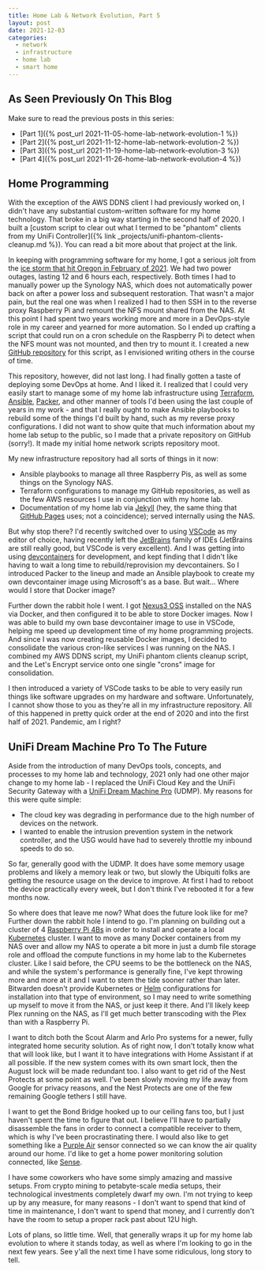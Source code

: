 ```yaml
---
title: Home Lab & Network Evolution, Part 5
layout: post
date: 2021-12-03
categories:
  - network
  - infrastructure
  - home lab
  - smart home
---
```


## As Seen Previously On This Blog

Make sure to read the previous posts in this series:

* [Part 1]({% post_url 2021-11-05-home-lab-network-evolution-1 %})
* [Part 2]({% post_url 2021-11-12-home-lab-network-evolution-2 %})
* [Part 3]({% post_url 2021-11-19-home-lab-network-evolution-3 %})
* [Part 4]({% post_url 2021-11-26-home-lab-network-evolution-4 %})

## Home Programming

With the exception of the AWS DDNS client I had previously worked on, I didn't
have any substantial custom-written software for my home technology. That broke
in a big way starting in the second half of 2020. I built a
[custom script to clear out what I termed to be "phantom" clients from my UniFi
Controller]({% link _projects/unifi-phantom-clients-cleanup.md %}).
You can read a bit more about that project at the link.

In keeping with programming software for my home, I got a serious jolt from the
[ice storm that hit Oregon in February of 2021](https://www.oregonlive.com/galleries/YXRTYXIRYBFPDH7HPLHAXR2NRM/).
We had two power outages, lasting 12 and 6 hours each, respectively. Both times
I had to manually power up the Synology NAS, which does not automatically power
back on after a power loss and subsequent restoration. That wasn't a major pain,
but the real one was when I realized I had to then SSH in to the reverse proxy
Raspberry Pi and remount the NFS mount shared from the NAS. At this point I had
spent two years working more and more in a DevOps-style role in my career and
yearned for more automation. So I ended up crafting a script that could run on a
cron schedule on the Raspberry Pi to detect when the NFS mount was not mounted,
and then try to mount it. I created a new
[GitHub repository](https://github.com/rfpludwick/home-network-scripts) for this
script, as I envisioned writing others in the course of time.

This repository, however, did not last long. I had finally gotten a taste of
deploying some DevOps at home. And I liked it. I realized that I could very
easily start to manage some of my home lab infrastructure using
[Terraform](https://www.terraform.io/), [Ansible](https://www.ansible.com/),
[Packer](https://www.packer.io/), and other manner of tools I'd been using the
last couple of years in my work - and that I really ought to make Ansible
playbooks to rebuild some of the things I'd built by hand, such as my reverse
proxy configurations. I did not want to show quite that much information about
my home lab setup to the public, so I made that a private repository on GitHub
(sorry!). It made my initial home network scripts repository moot.

My new infrastructure repository had all sorts of things in it now:

* Ansible playbooks to manage all three Raspberry Pis, as well as some things on
the Synology NAS.
* Terraform configurations to manage my GitHub repositories, as well as the few
AWS resources I use in conjunction with my home lab.
* Documentation of my home lab via [Jekyll](https://jekyllrb.com/) (hey, the
same thing that [GitHub Pages](https://pages.github.com/) uses; not a
coincidence); served internally using the NAS.

But why stop there? I'd recently switched over to using
[VSCode](https://code.visualstudio.com/) as my editor of choice, having recently
left the [JetBrains](https://www.jetbrains.com/) family of IDEs (JetBrains are
still really good, but VSCode is very excellent). And I was getting into using
[devcontainers](https://code.visualstudio.com/docs/remote/create-dev-container)
for development, and kept finding that I didn't like having to wait a long time
to rebuild/reprovision my devcontainers. So I introduced Packer to the lineup
and made an Ansible playbook to create my own devcontainer image using
Microsoft's as a base. But wait... Where would I store that Docker image?

Further down the rabbit hole I went. I got
[Nexus3 OSS](https://www.sonatype.com/products/repository-oss) installed on the
NAS via Docker, and then configured it to be able to store Docker images. Now I
was able to build my own base devcontainer image to use in VSCode, helping me
speed up development time of my home programming projects. And since I was now
creating reusable Docker images, I decided to consolidate the various cron-like
services I was running on the NAS. I combined my AWS DDNS script, my UniFi
phantom clients cleanup script, and the Let's Encrypt service onto one single
"crons" image for consolidation.

I then introduced a variety of VSCode tasks to be able to very easily run things
like software upgrades on my hardware and software. Unfortunately, I cannot
show those to you as they're all in my infrastructure repository. All of this
happened in pretty quick order at the end of 2020 and into the first half of
2021. Pandemic, am I right?

## UniFi Dream Machine Pro To The Future

Aside from the introduction of many DevOps tools, concepts, and processes to my
home lab and technology, 2021 only had one other major change to my home lab - I
replaced the UniFi Cloud Key and the UniFi Security Gateway with a
[UniFi Dream Machine Pro](https://store.ui.com/collections/unifi-network-unifi-os-consoles/products/udm-pro)
(UDMP). My reasons for this were quite simple:

* The cloud key was degrading in performance due to the high number of devices
on the network.
* I wanted to enable the intrusion prevention system in the network controller,
and the USG would have had to severely throttle my inbound speeds to do so.

So far, generally good with the UDMP. It does have some memory usage problems
and likely a memory leak or two, but slowly the Ubiquiti folks are getting the
resource usage on the device to improve. At first I had to reboot the device
practically every week, but I don't think I've rebooted it for a few months now.

So where does that leave me now? What does the future look like for me? Further
down the rabbit hole I intend to go. I'm planning on building out a cluster of 4
[Raspberry Pi 4Bs](https://www.raspberrypi.org/products/raspberry-pi-4-model-b/)
in order to install and operate a local [Kubernetes](https://kubernetes.io/)
cluster. I want to move as many Docker containers from my NAS over and allow my
NAS to operate a bit more in just a dumb file storage role and offload the
compute functions in my home lab to the Kubernetes cluster. Like I said before,
the CPU seems to be the bottleneck on the NAS, and while the system's
performance is generally fine, I've kept throwing more and more at it and I want
to stem the tide sooner rather than later. Bitwarden doesn't provide Kubernetes
or [Helm](https://helm.sh/) configurations for installation into that type of
environment, so I may need to write something up myself to move it from the NAS,
or just keep it there. And I'll likely keep Plex running on the NAS, as I'll get
much better transcoding with the Plex than with a Raspberry Pi.

I want to ditch both the Scout Alarm and Arlo Pro systems for a newer, fully
integrated home security solution. As of right now, I don't totally know what
that will look like, but I want it to have integrations with Home Assistant if
at all possible. If the new system comes with its own smart lock, then the
August lock will be made redundant too. I also want to get rid of the Nest
Protects at some point as well. I've been slowly moving my life away from Google
for privacy reasons, and the Nest Protects are one of the few remaining Google
tethers I still have.

I want to get the Bond Bridge hooked up to our ceiling fans too, but I just
haven't spent the time to figure that out. I believe I'll have to partially
disassemble the fans in order to connect a compatible receiver to them, which is
why I've been procrastinating there. I would also like to get something like a
[Purple Air](https://www2.purpleair.com/collections/air-quality-sensors) sensor
connected so we can know the air quality around our home. I'd like to get a home
power monitoring solution connected, like [Sense](https://sense.com/).

I have some coworkers who have some simply amazing and massive setups. From
crypto mining to petabyte-scale media setups, their technological investments
completely dwarf my own. I'm not trying to keep up by any measure, for many
reasons - I don't want to spend that kind of time in maintenance, I don't want
to spend that money, and I currently don't have the room to setup a proper rack
past about 12U high.

Lots of plans, so little time. Well, that generally wraps it up for my home lab
evolution to where it stands today, as well as where I'm looking to go in the
next few years. See y'all the next time I have some ridiculous, long story to
tell.
